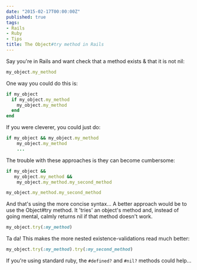 ```yaml
---
date: "2015-02-17T00:00:00Z"
published: true
tags:
- Rails
- Ruby
- Tips
title: The Object#try method in Rails
---
```


Say you're in Rails and want check that a method exists & that it is not nil:

~~~ ruby
my_object.my_method
~~~

One way you could do this is:

~~~ ruby
if my_object
  if my_object.my_method
    my_object.my_method
  end
end
~~~

If you were cleverer, you could just do:

~~~ ruby
if my_object && my_object.my_method
    my_object.my_method
    ...
~~~

The trouble with these approaches is they can become cumbersome:

~~~ ruby
if my_object &&
   my_object.my_method &&
    my_object.my_method.my_second_method

my_object.my_method.my_second_method
~~~

And that's using the more concise syntax...
A better approach would be to use the Object#try method.
It 'tries' an object's method and, instead of going mental,
calmly returns nil if that method doesn't work.

~~~ ruby
my_object.try(:my_method)
~~~

Ta da!
This makes the more nested existence-validations read much better:

~~~ ruby
my_object.try(:my_method).try(:my_second_method)
~~~

If you're using standard ruby, the `#defined?` and `#nil?` methods could help... 
